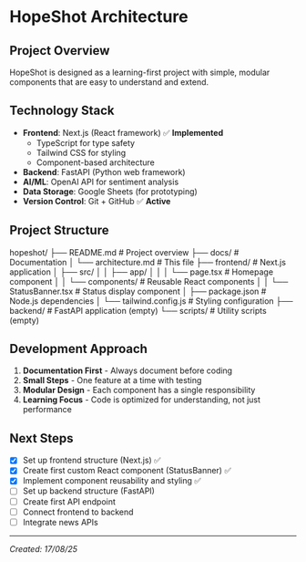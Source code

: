 # HopeShot Architecture

## Project Overview
HopeShot is designed as a learning-first project with simple, modular components that are easy to understand and extend.

## Technology Stack
- **Frontend**: Next.js (React framework) ✅ **Implemented**
  - TypeScript for type safety
  - Tailwind CSS for styling
  - Component-based architecture
- **Backend**: FastAPI (Python web framework)  
- **AI/ML**: OpenAI API for sentiment analysis
- **Data Storage**: Google Sheets (for prototyping)
- **Version Control**: Git + GitHub ✅ **Active**

## Project Structure
hopeshot/
├── README.md                 # Project overview
├── docs/                     # Documentation
│   └── architecture.md       # This file
├── frontend/                 # Next.js application
│   ├── src/
│   │   ├── app/
│   │   │   └── page.tsx      # Homepage component
│   │   └── components/       # Reusable React components
│   │       └── StatusBanner.tsx  # Status display component
│   ├── package.json          # Node.js dependencies
│   └── tailwind.config.js    # Styling configuration
├── backend/                  # FastAPI application (empty)
└── scripts/                  # Utility scripts (empty)

## Development Approach
1. **Documentation First** - Always document before coding
2. **Small Steps** - One feature at a time with testing
3. **Modular Design** - Each component has a single responsibility
4. **Learning Focus** - Code is optimized for understanding, not just performance

## Next Steps
- [x] Set up frontend structure (Next.js) ✅
- [x] Create first custom React component (StatusBanner) ✅
- [x] Implement component reusability and styling ✅
- [ ] Set up backend structure (FastAPI)
- [ ] Create first API endpoint
- [ ] Connect frontend to backend
- [ ] Integrate news APIs

---
*Created: 17/08/25*
